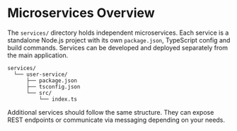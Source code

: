 # Microservices Overview

The `services/` directory holds independent microservices. Each service is a standalone Node.js project with its own `package.json`, TypeScript config and build commands. Services can be developed and deployed separately from the main application.

```
services/
  └── user-service/
      ├── package.json
      ├── tsconfig.json
      └── src/
          └── index.ts
```

Additional services should follow the same structure. They can expose REST endpoints or communicate via messaging depending on your needs.
